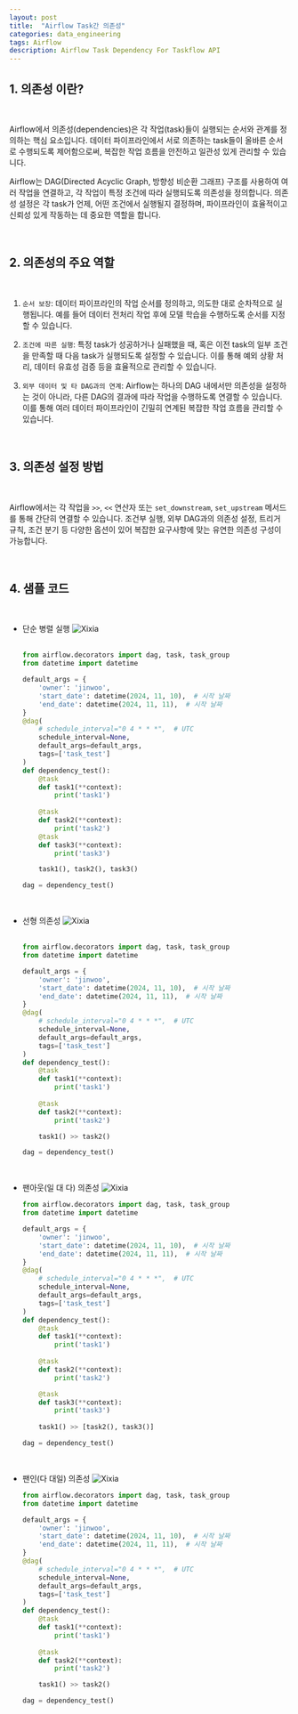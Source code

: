```yaml
---
layout: post
title:  "Airflow Task간 의존성"
categories: data_engineering
tags: Airflow
description: Airflow Task Dependency For Taskflow API
---
```


<h2>
    <span class = "jjw_h2_style">1. 의존성 이란? </span>
</h2>
<br>

Airflow에서 의존성(dependencies)은 각 작업(task)들이 실행되는 순서와 관계를 정의하는 핵심 요소입니다. 데이터 파이프라인에서 서로 의존하는 task들이 올바른 순서로 수행되도록 제어함으로써, 복잡한 작업 흐름을 안전하고 일관성 있게 관리할 수 있습니다.
<br>

Airflow는 DAG(Directed Acyclic Graph, 방향성 비순환 그래프) 구조를 사용하여 여러 작업을 연결하고, 각 작업이 특정 조건에 따라 실행되도록 의존성을 정의합니다. 의존성 설정은 각 task가 언제, 어떤 조건에서 실행될지 결정하며, 파이프라인이 효율적이고 신뢰성 있게 작동하는 데 중요한 역할을 합니다.

<br>

<h2>
    <span class = "jjw_h2_style">2. 의존성의 주요 역할 </span>
</h2>
<br>

1. `순서 보장`:
데이터 파이프라인의 작업 순서를 정의하고, 의도한 대로 순차적으로 실행됩니다. 예를 들어 데이터 전처리 작업 후에 모델 학습을 수행하도록 순서를 지정할 수 있습니다.

2. `조건에 따른 실행`:
특정 task가 성공하거나 실패했을 때, 혹은 이전 task의 일부 조건을 만족할 때 다음 task가 실행되도록 설정할 수 있습니다. 이를 통해 예외 상황 처리, 데이터 유효성 검증 등을 효율적으로 관리할 수 있습니다.

3. `외부 데이터 및 타 DAG과의 연계`:
Airflow는 하나의 DAG 내에서만 의존성을 설정하는 것이 아니라, 다른 DAG의 결과에 따라 작업을 수행하도록 연결할 수 있습니다. 이를 통해 여러 데이터 파이프라인이 긴밀히 연계된 복잡한 작업 흐름을 관리할 수 있습니다.

<br>

<h2>
    <span class = "jjw_h2_style">3. 의존성 설정 방법 </span>
</h2>
<br>

Airflow에서는 각 작업을 `>>`, `<<` 연산자 또는 `set_downstream`, `set_upstream` 메서드를 통해 간단히 연결할 수 있습니다.
조건부 실행, 외부 DAG과의 의존성 설정, 트리거 규칙, 조건 분기 등 다양한 옵션이 있어 복잡한 요구사항에 맞는 유연한 의존성 구성이 가능합니다.


<br>

<h2>
    <span class = "jjw_h2_style">4. 샘플 코드 </span>
</h2>

<br>

* 단순 병렬 실행
  ![Xixia](/assets/images/dataengineer/20241112airflowtaskdependency4.png)<br>
  <br>
   ~~~python
   from airflow.decorators import dag, task, task_group
   from datetime import datetime
   
   default_args = {
       'owner': 'jinwoo',
       'start_date': datetime(2024, 11, 10),  # 시작 날짜
       'end_date': datetime(2024, 11, 11),  # 시작 날짜
   }
   @dag(
       # schedule_interval="0 4 * * *",  # UTC
       schedule_interval=None,
       default_args=default_args,
       tags=['task_test']
   )
   def dependency_test():
       @task
       def task1(**context):
           print('task1')
       
       @task
       def task2(**context):
           print('task2')
       @task
       def task3(**context):
           print('task3')
   
       task1(), task2(), task3()
   
   dag = dependency_test()
   ~~~
<br>

* 선형 의존성
  ![Xixia](/assets/images/dataengineer/20241112airflowtaskdependency1.png)
  <br><br>
   ~~~python
   from airflow.decorators import dag, task, task_group
   from datetime import datetime
   
   default_args = {
       'owner': 'jinwoo',
       'start_date': datetime(2024, 11, 10),  # 시작 날짜
       'end_date': datetime(2024, 11, 11),  # 시작 날짜
   }
   @dag(
       # schedule_interval="0 4 * * *",  # UTC
       schedule_interval=None,
       default_args=default_args,
       tags=['task_test']
   )
   def dependency_test():
       @task
       def task1(**context):
           print('task1')
       
       @task
       def task2(**context):
           print('task2')
   
       task1() >> task2()
   
   dag = dependency_test()
   ~~~
<br>

* 팬아웃(일 대 다) 의존성
  ![Xixia](/assets/images/dataengineer/20241112airflowtaskdependency2.png) <br>
  ~~~python
  from airflow.decorators import dag, task, task_group
  from datetime import datetime
  
  default_args = {
      'owner': 'jinwoo',
      'start_date': datetime(2024, 11, 10),  # 시작 날짜
      'end_date': datetime(2024, 11, 11),  # 시작 날짜
  }
  @dag(
      # schedule_interval="0 4 * * *",  # UTC
      schedule_interval=None,
      default_args=default_args,
      tags=['task_test']
  )
  def dependency_test():
      @task
      def task1(**context):
          print('task1')
      
      @task
      def task2(**context):
          print('task2')

      @task
      def task3(**context):
          print('task3')
      
      task1() >> [task2(), task3()]
  
  dag = dependency_test()
  ~~~
<br>

* 팬인(다 대일) 의존성 
  ![Xixia](/assets/images/dataengineer/20241112airflowtaskdependency3.png) <br>
  ~~~python
  from airflow.decorators import dag, task, task_group
  from datetime import datetime
  
  default_args = {
      'owner': 'jinwoo',
      'start_date': datetime(2024, 11, 10),  # 시작 날짜
      'end_date': datetime(2024, 11, 11),  # 시작 날짜
  }
  @dag(
      # schedule_interval="0 4 * * *",  # UTC
      schedule_interval=None,
      default_args=default_args,
      tags=['task_test']
  )
  def dependency_test():
      @task
      def task1(**context):
          print('task1')
      
      @task
      def task2(**context):
          print('task2')
  
      task1() >> task2()
  
  dag = dependency_test()
  ~~~